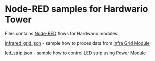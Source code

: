 # Node-RED samples for Hardwario Tower

Files contains [Node-RED](https://nodered.org/) flows for Hardwario modules. 

[infrared_grid.json](infrared_grid.json) - sample how to proces data from [Infra Grid Module](https://tower.hardwario.com/en/latest/hardware/about-infra-grid-module/)

[led_strip.json](led_strip.json) - sample how to control LED strip using [Power Module](https://tower.hardwario.com/en/latest/firmware/how-to-power-module/)